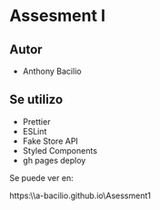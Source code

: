 # Assesment I

## Autor

- Anthony Bacilio

## Se utilizo

- Prettier
- ESLint
- Fake Store API
- Styled Components
- gh pages deploy

Se puede ver en: 

https:\\\\a-bacilio.github.io\Asessment1